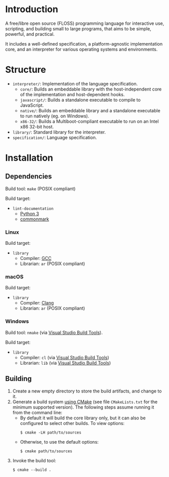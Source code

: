 # Introduction

A free/libre open source (FLOSS) programming language for interactive use, scripting, and building small to large programs, that aims to be simple, powerful, and practical.

It includes a well-defined specification, a platform-agnostic implementation core, and an interpreter for various operating systems and environments.

# Structure

- `interpreter/`: Implementation of the language specification.
  - `core/`: Builds an embeddable library with the host-independent core of the implementation and host-dependent hooks.
  - `javascript/`: Builds a standalone executable to compile to JavaScript.
  - `native/`: Builds an embeddable library and a standalone executable to run natively (eg. on Windows).
  - `x86-32/`: Builds a Multiboot-compliant executable to run on an Intel x86 32-bit host.
- `library/`: Standard library for the interpreter.
- `specification/`: Language specification.

# Installation

## Dependencies

Build tool: `make` (POSIX compliant)

Build target:

- `lint-documentation`
  - [Python 3](https://www.python.org/downloads/)
  - [commonmark](https://pypi.org/project/commonmark/)

### Linux

Build target:

- `library`
  - Compiler: [GCC](https://gcc.gnu.org)
  - Librarian: `ar` (POSIX compliant)

### macOS

Build target:

- `library`
  - Compiler: [Clang](https://clang.llvm.org)
  - Librarian: `ar` (POSIX compliant)

### Windows

Build tool: `nmake` (via [Visual Studio Build Tools](https://www.visualstudio.com/thank-you-downloading-visual-studio/?sku=BuildTools)).

Build target:

- `library`
  - Compiler: `cl` (via [Visual Studio Build Tools](https://www.visualstudio.com/thank-you-downloading-visual-studio/?sku=BuildTools))
  - Librarian: `lib` (via [Visual Studio Build Tools](https://www.visualstudio.com/thank-you-downloading-visual-studio/?sku=BuildTools))

## Building

1. Create a new empty directory to store the build artifacts, and change to it.
2. Generate a build system [using CMake](https://cmake.org/runningcmake/) (see file `CMakeLists.txt` for the minimum supported version). The following steps assume running it from the command line:
   - By default it will build the core library only, but it can also be configured to select other builds. To view options:
     ```
     $ cmake -LH path/to/sources
     ```
   - Otherwise, to use the default options:
     ```
     $ cmake path/to/sources
     ```
3. Invoke the build tool:
   ```
   $ cmake --build .
   ```
